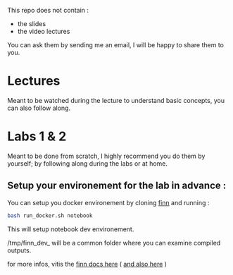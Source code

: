 This repo does not contain :
- the slides
- the video lectures

You can ask them by sending me an email, I will be happy to share them to you.

# Lectures

Meant to be watched during the lecture to understand basic concepts, you can also follow along.

# Labs 1 & 2

Meant to be done from scratch, I highly recommend you do them by yourself; by following along during the labs or at home.

## Setup your environement for the lab in advance :

You can setup you docker environement by cloning [finn](https://github.com/Xilinx/finn) and running :

```bash
bash run_docker.sh notebook
```

This will setup notebook dev environement.

/tmp/finn_dev_<username> will be a common folder where you can examine compiled outputs.

for more infos, vitis the [finn docs here](https://finn.readthedocs.io/en/latest/) ( [and also here](https://xilinx.github.io/finn/) )